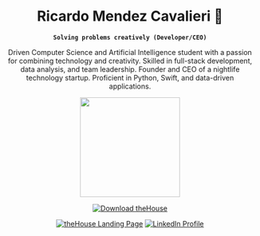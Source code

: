 
<div align="center">
<h1>Ricardo Mendez Cavalieri 🥽</h1> 

**`Solving problems creatively (Developer/CEO)`**

Driven Computer Science and Artificial Intelligence student with a passion for combining technology and creativity. Skilled in full-stack development, data analysis, and team leadership. Founder and CEO of a nightlife technology startup. Proficient in Python, Swift, and data-driven applications.

<img src="https://github.com/ramcav/ramcav/blob/cc2d85fa0fa9eed9a44e1a899e2527ab55a505cd/thehouse_gif.gif" width="200" height="200" />

<a href="https://apple.co/3vpqu73"> <img alt="Download theHouse" title="Download theHouse on the App Store" src="https://img.shields.io/badge/Download%20on%20the%20App%20Store-black?logo=apple&logoColor=white&style=for-the-badge"/></a>
            
   <p>

      
   <a href="https://followthehouse.com">
            <img alt="theHouse Landing Page" title="Visit theHouse landing page" src="https://img.shields.io/badge/Landing%20Page-red?style=for-the-badge&logo=house"/></a>
            
   <a href="https://www.linkedin.com/in/ricardomendezcavalieri/">
            <img alt="LinkedIn Profile" title="Connect on LinkedIn" src="https://img.shields.io/badge/LinkedIn-0A66C2?style=for-the-badge&logo=linkedin"/></a>
    </p>
</div>


<!--
**ramcav/ramcav** is a ✨ _special_ ✨ repository because its `README.md` (this file) appears on your GitHub profile.

Here are some ideas to get you started:

- 🔭 I’m currently working on ...
- 🌱 I’m currently learning ...
- 👯 I’m looking to collaborate on ...
- 🤔 I’m looking for help with ...
- 💬 Ask me about ...
- 📫 How to reach me: ...
- 😄 Pronouns: ...
- ⚡ Fun fact: ...
-->
